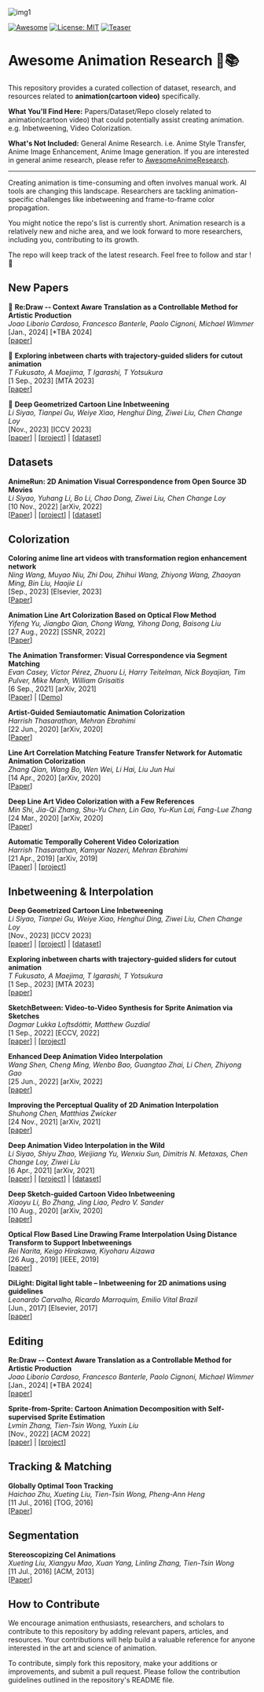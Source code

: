 ![img1](https://github.com/zhenglinpan/Awesome-Animation-Research/blob/master/assets/teaser.gif)


[![Awesome](https://cdn.rawgit.com/sindresorhus/awesome/d7305f38d29fed78fa85652e3a63e154dd8e8829/media/badge.svg)](https://github.com/amirhossein-kz/Awesome-Diffusion-Models-in-Medical-Imaging) 
[![License: MIT](https://img.shields.io/badge/License-MIT-green.svg)](https://opensource.org/licenses/MIT)
[![Teaser](https://img.shields.io/badge/Teaser_by-寝国-pink)](https://space.bilibili.com/177312952?spm_id_from=333.337.0.0)

# Awesome Animation Research 🎥📚

This repository provides a curated collection of dataset, research, and resources related to **animation(cartoon video)** specifically. 

**What You'll Find Here:** Papers/Dataset/Repo closely related to animation(cartoon video) that could potentially assist creating animation. e.g. Inbetweening, Video Colorization. 

**What's Not Included:** General Anime Research. i.e. Anime Style Transfer, Anime Image Enhancement, Anime Image generation. If you are interested in general anime research, please refer to [AwesomeAnimeResearch](https://github.com/SerialLain3170/AwesomeAnimeResearch).

****

Creating animation is time-consuming and often involves manual work. AI tools are changing this landscape. Researchers are tackling animation-specific challenges like inbetweening and frame-to-frame color propagation. 

You might notice the repo's list is currently short. Animation research is a relatively new and niche area, and we look forward to more researchers, including you, contributing to its growth.

The repo will keep track of the latest research. Feel free to follow and star ! 🌟

## New Papers
<!-- [<span style="color:red">*new</span>]  -->

🚩 **Re:Draw -- Context Aware Translation as a Controllable Method for Artistic Production** \
*Joao Liborio Cardoso, Francesco Banterle, Paolo Cignoni, Michael Wimmer*\
[Jan., 2024] [*TBA 2024] \
[[paper](https://arxiv.org/abs/2401.03499)]

🚩 **Exploring inbetween charts with trajectory-guided sliders for cutout animation** \
*T Fukusato, A Maejima, T Igarashi, T Yotsukura*\
[1 Sep., 2023] [MTA 2023] \
[[paper](https://link.springer.com/article/10.1007/s11042-023-17354-x)]

🚩 **Deep Geometrized Cartoon Line Inbetweening** \
*Li Siyao, Tianpei Gu, Weiye Xiao, Henghui Ding, Ziwei Liu, Chen Change Loy*\
[Nov., 2023] [ICCV 2023] \
[[paper](https://openaccess.thecvf.com/content/ICCV2023/papers/Siyao_Deep_Geometrized_Cartoon_Line_Inbetweening_ICCV_2023_paper.pdf)] | [[project](https://github.com/lisiyao21/AnimeInbet)] | [[dataset](https://github.com/lisiyao21/AnimeInbet)]


## Datasets

**AnimeRun: 2D Animation Visual Correspondence from Open Source 3D Movies** \
*Li Siyao, Yuhang Li, Bo Li, Chao Dong, Ziwei Liu, Chen Change Loy* \
[10 Nov., 2022] [arXiv, 2022] \
[[Paper](https://arxiv.org/abs/2211.05709)] | [[project](https://lisiyao21.github.io/projects/AnimeRun)] | [[dataset](https://lisiyao21.github.io/projects/AnimeRun)]


## Colorization

**Coloring anime line art videos with transformation region enhancement network** \
*Ning Wang, Muyao Niu, Zhi Dou, Zhihui Wang, Zhiyong Wang, Zhaoyan Ming, Bin Liu, Haojie Li*\
[Sep., 2023] [Elsevier, 2023] \
[[Paper](https://www.sciencedirect.com/science/article/abs/pii/S0031320323002625)]

**Animation Line Art Colorization Based on Optical Flow Method** \
*Yifeng Yu, Jiangbo Qian, Chong Wang, Yihong Dong, Baisong Liu*\
[27 Aug., 2022] [SSNR, 2022] \
[[Paper](https://papers.ssrn.com/sol3/papers.cfm?abstract_id=4202289)]

**The Animation Transformer: Visual Correspondence via Segment Matching** \
*Evan Casey, Víctor Pérez, Zhuoru Li, Harry Teitelman, Nick Boyajian, Tim Pulver, Mike Manh, William Grisaitis*\
[6 Sep., 2021] [arXiv, 2021] \
[[Paper](https://arxiv.org/abs/2109.02614)] | [[Demo](https://cadmium.app/)]

**Artist-Guided Semiautomatic Animation Colorization** \
*Harrish Thasarathan, Mehran Ebrahimi* \
[22 Jun., 2020] [arXiv, 2020] \
[[Paper](https://arxiv.org/abs/2006.13717)]

**Line Art Correlation Matching Feature Transfer Network for Automatic Animation Colorization** \
*Zhang Qian, Wang Bo, Wen Wei, Li Hai, Liu Jun Hui* \
[14 Apr., 2020] [arXiv, 2020] \
[[Paper](https://arxiv.org/abs/2004.06718)]

**Deep Line Art Video Colorization with a Few References** \
*Min Shi, Jia-Qi Zhang, Shu-Yu Chen, Lin Gao, Yu-Kun Lai, Fang-Lue Zhang* \
[24 Mar., 2020] [arXiv, 2020] \
[[Paper](https://arxiv.org/abs/2003.10685)]

**Automatic Temporally Coherent Video Colorization** \
*Harrish Thasarathan, Kamyar Nazeri, Mehran Ebrahimi* \
[21 Apr., 2019] [arXiv, 2019] \
[[Paper](https://arxiv.org/abs/1904.09527)] | [[project](https://github.com/Harry-Thasarathan/TCVC)]






## Inbetweening & Interpolation

**Deep Geometrized Cartoon Line Inbetweening** \
*Li Siyao, Tianpei Gu, Weiye Xiao, Henghui Ding, Ziwei Liu, Chen Change Loy*\
[Nov., 2023] [ICCV 2023] \
[[paper](https://openaccess.thecvf.com/content/ICCV2023/papers/Siyao_Deep_Geometrized_Cartoon_Line_Inbetweening_ICCV_2023_paper.pdf)] | [[project](https://github.com/lisiyao21/AnimeInbet)] | [[dataset](https://github.com/lisiyao21/AnimeInbet)]

**Exploring inbetween charts with trajectory-guided sliders for cutout animation** \
*T Fukusato, A Maejima, T Igarashi, T Yotsukura*\
[1 Sep., 2023] [MTA 2023] \
[[paper](https://link.springer.com/article/10.1007/s11042-023-17354-x)]

**SketchBetween: Video-to-Video Synthesis for Sprite Animation via Sketches** \
*Dagmar Lukka Loftsdóttir, Matthew Guzdial*\
[1 Sep., 2022] [ECCV, 2022] \
[[paper](https://arxiv.org/abs/2209.00185)] | [[project](https://github.com/ribombee/SketchBetween)]

**Enhanced Deep Animation Video Interpolation** \
*Wang Shen, Cheng Ming, Wenbo Bao, Guangtao Zhai, Li Chen, Zhiyong Gao*\
[25 Jun., 2022] [arXiv, 2022] \
[[paper](https://arxiv.org/abs/2206.12657)]

**Improving the Perceptual Quality of 2D Animation Interpolation** \
*Shuhong Chen, Matthias Zwicker*\
[24 Nov., 2021] [arXiv, 2021] \
[[paper](https://arxiv.org/abs/2111.12792)]

**Deep Animation Video Interpolation in the Wild** \
*Li Siyao, Shiyu Zhao, Weijiang Yu, Wenxiu Sun, Dimitris N. Metaxas, Chen Change Loy, Ziwei Liu*\
[6 Apr., 2021] [arXiv, 2021] \
[[paper](https://arxiv.org/abs/2104.02495)] | [[project](https://github.com/lisiyao21/AnimeInterp/)] | [[dataset](https://github.com/lisiyao21/AnimeInterp/)]

**Deep Sketch-guided Cartoon Video Inbetweening** \
*Xiaoyu Li, Bo Zhang, Jing Liao, Pedro V. Sander*\
[10 Aug., 2020] [arXiv, 2020] \
[[paper](https://arxiv.org/abs/2008.04149)]

**Optical Flow Based Line Drawing Frame Interpolation Using Distance Transform to Support Inbetweenings** \
*Rei Narita, Keigo Hirakawa, Kiyoharu Aizawa*\
[26 Aug., 2019] [IEEE, 2019] \
[[paper](https://ieeexplore.ieee.org/document/8803506)]

**DiLight: Digital light table – Inbetweening for 2D animations using guidelines** \
*Leonardo Carvalho, Ricardo Marroquim, Emilio Vital Brazil*\
[Jun., 2017] [Elsevier, 2017] \
[[paper](https://www.sciencedirect.com/science/article/abs/pii/S0097849317300390)]



## Editing

**Re:Draw -- Context Aware Translation as a Controllable Method for Artistic Production** \
*Joao Liborio Cardoso, Francesco Banterle, Paolo Cignoni, Michael Wimmer*\
[Jan., 2024] [*TBA 2024] \
[[paper](https://arxiv.org/abs/2401.03499)]

**Sprite-from-Sprite: Cartoon Animation Decomposition with Self-supervised Sprite Estimation** \
*Lvmin Zhang, Tien-Tsin Wong, Yuxin Liu*\
[Nov., 2022] [ACM 2022] \
[[paper](https://dl.acm.org/doi/pdf/10.1145/3550454.3555439)] | [[project](https://lllyasviel.github.io/GitPageToonDecompose/)]


## Tracking & Matching

**Globally Optimal Toon Tracking** \
*Haichao Zhu, Xueting Liu, Tien-Tsin Wong, Pheng-Ann Heng* \
[11 Jul., 2016] [TOG, 2016] \
[[Paper](https://dl.acm.org/doi/10.1145/2897824.2925872)]

## Segmentation

**Stereoscopizing Cel Animations** \
*Xueting Liu, Xiangyu Mao, Xuan Yang, Linling Zhang, Tien-Tsin Wong* \
[11 Jul., 2016] [ACM, 2013] \
[[Paper](https://dl.acm.org/doi/abs/10.1145/2508363.2508396)]


## How to Contribute
We encourage animation enthusiasts, researchers, and scholars to contribute to this repository by adding relevant papers, articles, and resources. Your contributions will help build a valuable reference for anyone interested in the art and science of animation.

To contribute, simply fork this repository, make your additions or improvements, and submit a pull request. Please follow the contribution guidelines outlined in the repository's README file.
